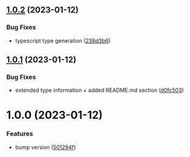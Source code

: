 ## [1.0.2](https://github.com/Tada5hi/mime-es/compare/v1.0.1...v1.0.2) (2023-01-12)


### Bug Fixes

* typescript type generation ([238d3b6](https://github.com/Tada5hi/mime-es/commit/238d3b67d8fef2c05709d90ad09575422ab6b19c))

## [1.0.1](https://github.com/Tada5hi/mime-es/compare/v1.0.0...v1.0.1) (2023-01-12)


### Bug Fixes

* extended type information + added README.md section ([d0fc503](https://github.com/Tada5hi/mime-es/commit/d0fc503a50151e895f7ed38c48654554e9bad4a5))

# 1.0.0 (2023-01-12)


### Features

* bump version ([501294f](https://github.com/Tada5hi/mime-es/commit/501294fe010a96bd6360b720260a0b132444d8b3))
